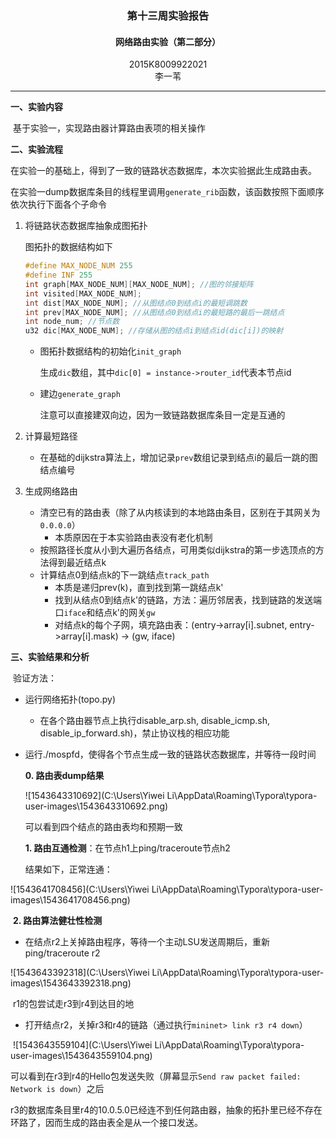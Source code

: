 ### <center>第十三周实验报告</center>

#### <center>网络路由实验（第二部分）</center>

<center>2015K8009922021</center>

<center>李一苇</center>

----

**一、实验内容**

​	基于实验一，实现路由器计算路由表项的相关操作



**二、实验流程**

​	在实验一的基础上，得到了一致的链路状态数据库，本次实验据此生成路由表。

​	在实验一dump数据库条目的线程里调用`generate_rib`函数，该函数按照下面顺序依次执行下面各个子命令

1. 将链路状态数据库抽象成图拓扑

   图拓扑的数据结构如下

   ``````c
   #define MAX_NODE_NUM 255
   #define INF 255
   int graph[MAX_NODE_NUM][MAX_NODE_NUM]; //图的邻接矩阵
   int visited[MAX_NODE_NUM]; 
   int dist[MAX_NODE_NUM]; //从图结点0到结点i的最短调跳数
   int prev[MAX_NODE_NUM]; //从图结点0到结点i的最短路的最后一跳结点
   int node_num; //节点数
   u32 dic[MAX_NODE_NUM]; //存储从图的结点i到结点id(dic[i])的映射
   ``````

   - 图拓扑数据结构的初始化`init_graph`

     生成`dic`数组，其中`dic[0] = instance->router_id`代表本节点id

   - 建边`generate_graph`

     注意可以直接建双向边，因为一致链路数据库条目一定是互通的

2. 计算最短路径

   - 在基础的dijkstra算法上，增加记录`prev`数组记录到结点i的最后一跳的图结点编号

3. 生成网络路由

   - 清空已有的路由表（除了从内核读到的本地路由条目，区别在于其网关为`0.0.0.0`）
     - 本质原因在于本实验路由表没有老化机制
   - 按照路径长度从小到大遍历各结点，可用类似dijkstra的第一步选顶点的方法得到最近结点k
   - 计算结点0到结点k的下一跳结点`track_path`
     - 本质是递归prev(k)，直到找到第一跳结点k'
     - 找到从结点0到结点k'的链路，方法：遍历邻居表，找到链路的发送端口`iface`和结点k'的网关`gw`
     - 对结点k的每个子网，填充路由表：(entry->array[i].subnet, entry->array[i].mask) -> (gw, iface)


**三、实验结果和分析**

​       验证方法：

- 运行网络拓扑(topo.py)

  - 在各个路由器节点上执行disable_arp.sh, disable_icmp.sh, disable_ip_forward.sh)，禁止协议栈的相应功能

- 运行./mospfd，使得各个节点生成一致的链路状态数据库，并等待一段时间

  **0. 路由表dump结果**

  ![1543643310692](C:\Users\Yiwei Li\AppData\Roaming\Typora\typora-user-images\1543643310692.png)

  可以看到四个结点的路由表均和预期一致

  **1. 路由互通检测**：在节点h1上ping/traceroute节点h2

  结果如下，正常连通：

![1543641708456](C:\Users\Yiwei Li\AppData\Roaming\Typora\typora-user-images\1543641708456.png)

​	**2. 路由算法健壮性检测**

- 在结点r2上关掉路由程序，等待一个主动LSU发送周期后，重新ping/traceroute r2

![1543643392318](C:\Users\Yiwei Li\AppData\Roaming\Typora\typora-user-images\1543643392318.png)

​	r1的包尝试走r3到r4到达目的地

- 打开结点r2，关掉r3和r4的链路（通过执行`mininet> link r3 r4 down`）

​	![1543643559104](C:\Users\Yiwei Li\AppData\Roaming\Typora\typora-user-images\1543643559104.png)

可以看到在r3到r4的Hello包发送失败（屏幕显示`Send raw packet failed: Network is down`）之后

r3的数据库条目里r4的10.0.5.0已经连不到任何路由器，抽象的拓扑里已经不存在环路了，因而生成的路由表全是从一个接口发送。

